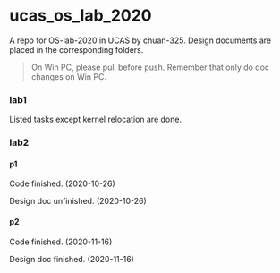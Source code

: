 # ucas_os_lab_2020

A repo for OS-lab-2020 in UCAS by chuan-325. Design documents are placed in the corresponding folders.

> On Win PC, please pull before push. Remember that only do doc changes on Win PC.

### lab1

Listed tasks except kernel relocation are done.

### lab2

#### p1

Code finished. (2020-10-26)

Design doc unfinished. (2020-10-26)

#### p2

Code finished. (2020-11-16)

Design doc finished. (2020-11-16)

